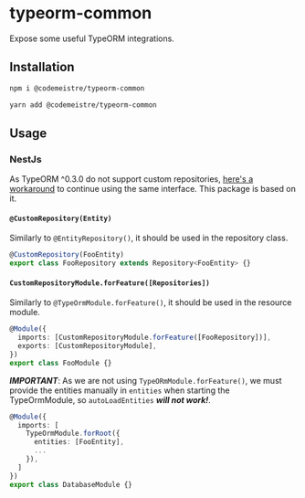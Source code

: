 # typeorm-common

Expose some useful TypeORM integrations.

## Installation

```bash
npm i @codemeistre/typeorm-common

yarn add @codemeistre/typeorm-common

```

## Usage

### NestJs

As TypeORM ^0.3.0 do not support custom repositories, [here's a workaround](https://gist.github.com/anchan828/9e569f076e7bc18daf21c652f7c3d012) to continue using the same interface. This package is based on it.

#### `@CustomRepository(Entity)`

Similarly to `@EntityRepository()`, it should be used in the repository class.

```ts
@CustomRepository(FooEntity)
export class FooRepository extends Repository<FooEntity> {}
```

#### `CustomRepositoryModule.forFeature([Repositories])`

Similarly to `@TypeOrmModule.forFeature()`, it should be used in the resource module.

```ts
@Module({
  imports: [CustomRepositoryModule.forFeature([FooRepository])],
  exports: [CustomRepositoryModule],
})
export class FooModule {}
```

**_IMPORTANT_**: As we are not using `TypeORmModule.forFeature()`, we must provide the entities manually in `entities` when starting the TypeOrmModule, so `autoLoadEntities` **_will not work!_**.

```ts
@Module({
  imports: [
    TypeOrmModule.forRoot({
      entities: [FooEntity],
      ...
    }),
  ]
})
export class DatabaseModule {}
```
